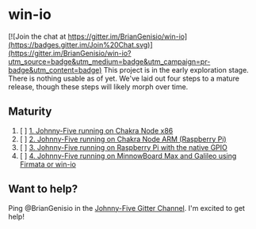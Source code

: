 # win-io

[![Join the chat at https://gitter.im/BrianGenisio/win-io](https://badges.gitter.im/Join%20Chat.svg)](https://gitter.im/BrianGenisio/win-io?utm_source=badge&utm_medium=badge&utm_campaign=pr-badge&utm_content=badge)
This project is in the early exploration stage.  There is nothing usable as of yet.  We've laid out four steps to a mature release, though these steps will likely morph over time.

## Maturity
1. [ ] [1. Johnny-Five running on Chakra Node x86](https://github.com/BrianGenisio/win-io/tree/master/1.-Johnny-Five-on-Chakra-x86)
2. [ ] [2. Johnny-Five running on Chakra Node ARM (Raspberry Pi)](https://github.com/BrianGenisio/win-io/tree/master/2.-Johnny-Five-on-Chakra-ARM)
3. [ ] [3. Johnny-Five running on Raspberry Pi with the native GPIO](https://github.com/BrianGenisio/win-io/tree/master/3.-Johnny-Five-win-io-layer-for-Raspberry-Pi)
4. [ ] [4. Johnny-Five running on MinnowBoard Max and Galileo using Firmata or win-io](https://github.com/BrianGenisio/win-io/tree/master/4.-Johnny-Five-win-io-layer-for-other-platforms)

## Want to help?
Ping @BrianGenisio in the [Johnny-Five Gitter Channel](https://gitter.im/rwaldron/johnny-five).  I'm excited to get help!
